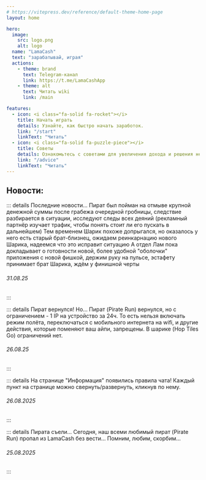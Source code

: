 ```yaml
---
# https://vitepress.dev/reference/default-theme-home-page
layout: home

hero:
  image:
    src: logo.png
    alt: logo
  name: "LamaCash"
  text: "зарабатывай, играя"
  actions:
    - theme: brand
      text: Telegram-канал
      link: https://t.me/LamaCashApp
    - theme: alt
      text: Читать wiki
      link: /main

features:
  - icon: <i class="fa-solid fa-rocket"></i>
    title: Начать играть
    details: Узнайте, как быстро начать заработок.
    link: "/start"
    linkText: "Читать"
  - icon: <i class="fa-solid fa-puzzle-piece"></i>
    title: Советы
    details: Ознакомьтесь с советами для увеличения дохода и решения неполадок.
    link: "/advice"
    linkText: "Читать"
---
```


## Новости:

::: details Последние новости...
Пират был пойман на отмыве крупной денежной суммы после грабежа очередной гробницы, следствие разбирается в ситуации, исследуют следы всех деяний (рекламный партнёр изучает трафик, чтобы понять стоит ли его пускать в дальнейшем)
Тем временем Шарик похоже допрыгался, но оказалось у него есть старый брат-близнец, ожидаем реинкарнацию нового Шарика, надеемся что это исправит ситуацию
А отдел Лам пока докладывает о готовности новой, более удобной "оболочки" приложения с новой фишкой, держим руку на пульсе, эстафету принимает брат Шарика, ждём у финишной черты
###### 31.08.25
:::

::: details Пират вернулся! Но...
Пират (Pirate Run) вернулся, но с ограничением - 1 IP на устройство за 24ч.
То есть нельзя включать режим полёта, переключаться с мобильного интернета на wifi, и другие действия, которые поменяют ваш айпи, запрещены. В шарике (Hop Tiles Go) ограничений нет.
###### 26.08.25
:::

::: details На странице "Информация" появились правила чата!
Каждый пункт на странице можно свернуть/развернуть, кликнув по нему.
###### 26.08.2025
:::

::: details Пирата съели...
Сегодня, наш всеми любимый пират (Pirate Run) пропал из LamaCash без вести...
Помним, любим, скорбим...
###### 25.08.2025
:::
